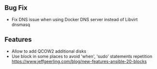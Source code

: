 Bug Fix
-------
- Fix DNS issue when using Docker DNS server instead of Libvirt dnsmasq

Features
--------
- Allow to add QCOW2 additional disks
- Use block in some places to avoid 'when', 'sudo' statements repetition
  https://www.jeffgeerling.com/blog/new-features-ansible-20-blocks
